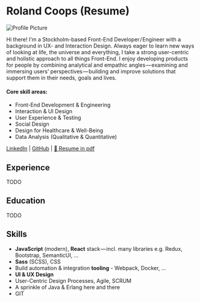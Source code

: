 # Roland Coops (Resume)
![Profile Picture](https://github.com/rolandcoops/rolandcoops.github.io/blob/resume/assets/avatar.jpeg)

Hi there! I'm a Stockholm-based Front-End Developer / Engineer with a background in UX- and Interaction Design. Always eager to learn new ways of looking at life, the universe and everything, I take a strong user-centric and holistic approach to all things Front-End. I enjoy developing products for people by combining analytical and empathic angles — examining and immersing users’ perspectives — building and improve solutions that support them in their needs, goals and lives.

#### Core skill areas:
- Front-End Development & Engineering
- Interaction & UI Design
- User Experience & Testing
- Social Design
- Design for Healthcare & Well-Being
- Data Analysis (Qualitative & Quantitative)

[LinkedIn](https://www.linkedin.com/in/rolandcoops/) | [GitHub](https://github.com/rolandcoops) | [:page_facing_up: Resume in pdf](https://gitprint.com/rolandcoops/rolandcoops.github.io/blob/resume/index.md)


## Experience
TODO

## Education
TODO

## Skills
- **JavaScript** (modern), **React** stack — incl. many libraries e.g. Redux, Bootstrap, SemanticUI, …
- **Sass** (SCSS), CSS
- Build automation & integration **tooling** - Webpack, Docker, … 
- **UI & UX Design**
- User-Centric Design Processes, Agile, SCRUM
- A sprinkle of Java & Erlang here and there
- GIT
